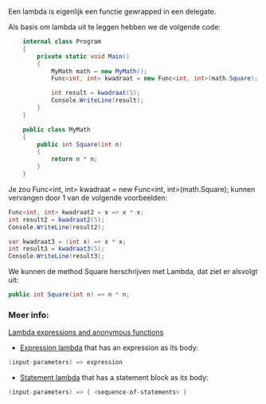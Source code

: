 
Een lambda is eigenlijk een functie gewrapped in een delegate.

Als basis om lambda uit te leggen hebben we de volgende code:

```c#
    internal class Program
    {
        private static void Main()
        {
            MyMath math = new MyMath();
            Func<int, int> kwadraat = new Func<int, int>(math.Square);

            int result = kwadraat(5);
            Console.WriteLine(result);
        }
    }

    public class MyMath
    {
        public int Square(int n)
        {
            return n * n;
        }
    }
```

Je zou Func<int, int> kwadraat = new Func<int, int>(math.Square); kunnen vervangen door 1 van de volgende voorbeelden:

```c#
Func<int, int> kwadraat2 = x => x * x;
int result2 = kwadraat2(5);
Console.WriteLine(result2);

var kwadraat3 = (int x) => x * x;
int result3 = kwadraat3(5);
Console.WriteLine(result3);
```
We kunnen de method Square herschrijven met Lambda, dat ziet er alsvolgt uit:
```c#
public int Square(int n) => n * n;
```


### Meer info:
[Lambda expressions and anonymous functions](https://learn.microsoft.com/en-us/dotnet/csharp/language-reference/operators/lambda-expressions)

- [Expression lambda](https://learn.microsoft.com/en-us/dotnet/csharp/language-reference/operators/lambda-expressions#expression-lambdas) that has an expression as its body:
```c#
(input-parameters) => expression
``` 
- [Statement lambda](https://learn.microsoft.com/en-us/dotnet/csharp/language-reference/operators/lambda-expressions#statement-lambdas) that has a statement block as its body:
```c#
(input-parameters) => { <sequence-of-statements> }
```
